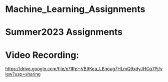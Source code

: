 # Machine_Learning_Assignments
# Summer2023 Assignments
# Video Recording: 
https://drive.google.com/file/d/1RpHVB9Kea_LBnoug7HLmQ9xdyJHCq7Pj/view?usp=sharing
